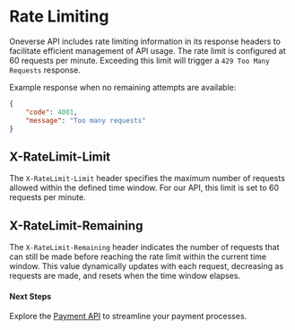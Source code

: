 # Rate Limiting

Oneverse API includes rate limiting information in its response headers to facilitate efficient management of API usage. The rate limit is configured at 60 requests per minute. Exceeding this limit will trigger a `429 Too Many Requests` response.

Example response when no remaining attempts are available:

```json
{
    "code": 4001,
    "message": "Too many requests"
}
```

## X-RateLimit-Limit

The `X-RateLimit-Limit` header specifies the maximum number of requests allowed within the defined time window. For our API, this limit is set to 60 requests per minute.

## X-RateLimit-Remaining

The `X-RateLimit-Remaining` header indicates the number of requests that can still be made before reaching the rate limit within the current time window. This value dynamically updates with each request, decreasing as requests are made, and resets when the time window elapses.


#### Next Steps

Explore the [Payment API](/reference/payment-api.md) to streamline your payment processes.
